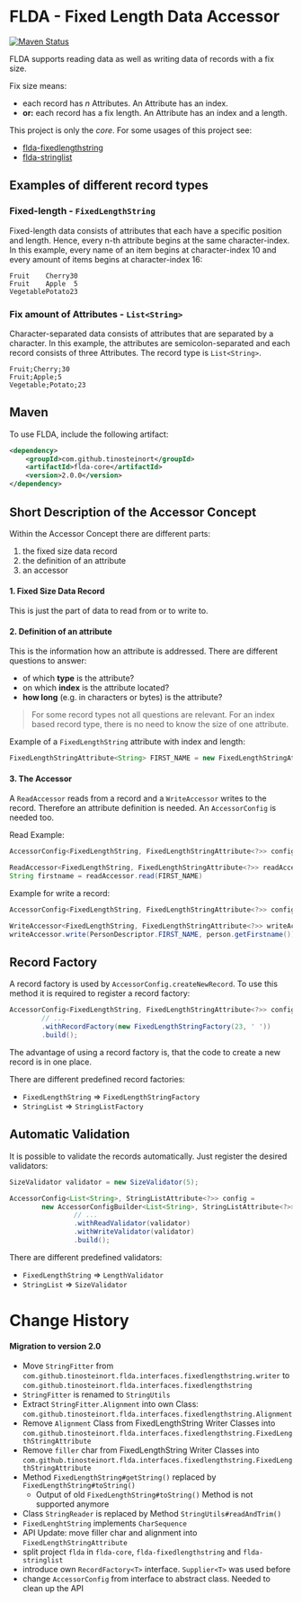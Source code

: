# FLDA - Fixed Length Data Accessor

[![Maven Status](https://maven-badges.herokuapp.com/maven-central/com.github.tinosteinort/flda/badge.svg?style=flat)](http://mvnrepository.com/artifact/com.github.tinosteinort/flda)

FLDA supports reading data as well as writing data of records with a fix size.

Fix size means:
 * each record has *n* Attributes. An Attribute has an index.
 * **or:** each record has a fix length. An Attribute has an index and a length. 

This project is only the *core*. For some usages of this project see:
* [flda-fixedlengthstring](https://github.com/tinosteinort/flda-fixedlengthstring)
* [flda-stringlist](https://github.com/tinosteinort/flda-stringlist)

## Examples of different record types
### Fixed-length - `FixedLengthString`
Fixed-length data consists of attributes that each have a specific position and length. Hence, every n-th attribute begins at the same character-index. In this example, every name of an item begins at character-index 10 and every amount of items begins at character-index 16:  
```
Fruit    Cherry30
Fruit    Apple  5
VegetablePotato23
```

### Fix amount of Attributes - `List<String>`
Character-separated data consists of attributes that are separated by a character. In this example, the attributes
 are semicolon-separated and each record consists of three Attributes. The record type is `List<String>`.
```
Fruit;Cherry;30
Fruit;Apple;5
Vegetable;Potato;23
```

## Maven

To use FLDA, include the following artifact:
```xml
<dependency>
    <groupId>com.github.tinosteinort</groupId>
    <artifactId>flda-core</artifactId>
    <version>2.0.0</version>
</dependency>
```

## Short Description of the Accessor Concept

Within the Accessor Concept there are different parts:
1. the fixed size data record
2. the definition of an attribute
3. an accessor

#### 1. Fixed Size Data Record
This is just the part of data to read from or to write to.

#### 2. Definition of an attribute
This is the information how an attribute is addressed. There are different questions to answer:
* of which **type** is the attribute?
* on which **index** is the attribute located?
* **how long** (e.g. in  characters or bytes) is the attribute?

> For some record types not all questions are relevant. For an index based record type, there is no need to know
 the size of one attribute.

Example of a `FixedLengthString` attribute with index and length:
```java
FixedLengthStringAttribute<String> FIRST_NAME = new FixedLengthStringAttribute<>(String.class, 0, 10);
```

#### 3. The Accessor
A `ReadAccessor` reads from a record and a `WriteAccessor` writes to the record. Therefore an attribute definition
 is needed. An `AccessorConfig` is needed too.

Read Example:
```java
AccessorConfig<FixedLengthString, FixedLengthStringAttribute<?>> config = ...

ReadAccessor<FixedLengthString, FixedLengthStringAttribute<?>> readAccessor = new ReadAccessor<>(config, datarecord)
String firstname = readAccessor.read(FIRST_NAME)
```

Example for write a record:
```java
AccessorConfig<FixedLengthString, FixedLengthStringAttribute<?>> config = ...

WriteAccessor<FixedLengthString, FixedLengthStringAttribute<?>> writeAccessor = new WriteAccessor<>(config, record);
writeAccessor.write(PersonDescriptor.FIRST_NAME, person.getFirstname());
```



## Record Factory
A record factory is used by `AccessorConfig.createNewRecord`. To use this
 method it is required to register a record factory:
```java
AccessorConfig<FixedLengthString, FixedLengthStringAttribute<?>> config = new AccessorConfigBuilder<FixedLengthString, FixedLengthStringAttribute<?>>()
        // ...
        .withRecordFactory(new FixedLengthStringFactory(23, ' '))
        .build();
```
The advantage of using a record factory is, that the code to create a new record is in one place.
 
There are different predefined record factories:
* `FixedLengthString` => `FixedLengthStringFactory`
* `StringList` => `StringListFactory`

## Automatic Validation
It is possible to validate the records automatically. Just register the  desired validators:
```java
SizeValidator validator = new SizeValidator(5);

AccessorConfig<List<String>, StringListAttribute<?>> config =
        new AccessorConfigBuilder<List<String>, StringListAttribute<?>>()
                // ...
                .withReadValidator(validator)
                .withWriteValidator(validator)
                .build();
```
There are different predefined validators:
* `FixedLengthString` => `LengthValidator`
* `StringList` => `SizeValidator`


# Change History

#### Migration to version 2.0
* Move `StringFitter` from
    `com.github.tinosteinort.flda.interfaces.fixedlengthstring.writer`
    to
    `com.github.tinosteinort.flda.interfaces.fixedlengthstring`
* `StringFitter` is renamed to `StringUtils`
* Extract `StringFitter.Alignment` into own Class: 
 `com.github.tinosteinort.flda.interfaces.fixedlengthstring.Alignment`
* Remove `Alignment` Class from FixedLengthString Writer Classes into
 `com.github.tinosteinort.flda.interfaces.fixedlengthstring.FixedLengthStringAttribute`
* Remove `filler` char from FixedLengthString Writer Classes into
 `com.github.tinosteinort.flda.interfaces.fixedlengthstring.FixedLengthStringAttribute`
* Method `FixedLengthString#getString()` replaced by `FixedLengthString#toString()`
    * Output of old `FixedLengthString#toString()` Method is not supported anymore
* Class `StringReader` is replaced by Method `StringUtils#readAndTrim()`
* `FixedLenghtString` implements `CharSequence`
* API Update: move filler char and alignment into `FixedLengthStringAttribute` 
* split project `flda` in `flda-core`,  `flda-fixedlengthstring` and  `flda-stringlist`
* introduce own `RecordFactory<T>` interface. `Supplier<T>` was used before
* change `AccessorConfig` from interface to abstract class. Needed to clean up the
 API